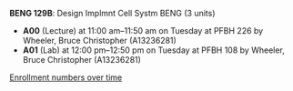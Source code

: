 **BENG 129B**: Design Implmnt Cell Systm BENG (3 units)

- **A00** (Lecture) at 11:00 am–11:50 am on Tuesday at PFBH 226 by Wheeler, Bruce Christopher (A13236281)
- **A01** (Lab) at 12:00 pm–12:50 pm on Tuesday at PFBH 108 by Wheeler, Bruce Christopher (A13236281)

[Enrollment numbers over time](./BENG129B.tsv)
